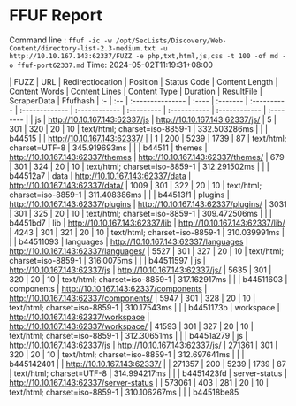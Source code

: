 # FFUF Report

  Command line : `ffuf -ic -w /opt/SecLists/Discovery/Web-Content/directory-list-2.3-medium.txt -u http://10.10.167.143:62337/FUZZ -e php,txt,html,js,css -t 100 -of md -o ffuf-port62337.md`
  Time: 2024-05-02T11:19:31&#43;08:00

  | FUZZ | URL | Redirectlocation | Position | Status Code | Content Length | Content Words | Content Lines | Content Type | Duration | ResultFile | ScraperData | Ffufhash
  | :- | :-- | :--------------- | :---- | :------- | :---------- | :------------- | :------------ | :--------- | :----------- | :------------ | :-------- |
  | js | http://10.10.167.143:62337/js | http://10.10.167.143:62337/js/ | 5 | 301 | 320 | 20 | 10 | text/html; charset=iso-8859-1 | 332.503286ms |  |  | b44515
  |  | http://10.10.167.143:62337/ |  | 1 | 200 | 5239 | 1739 | 87 | text/html; charset=UTF-8 | 345.919693ms |  |  | b44511
  | themes | http://10.10.167.143:62337/themes | http://10.10.167.143:62337/themes/ | 679 | 301 | 324 | 20 | 10 | text/html; charset=iso-8859-1 | 312.291502ms |  |  | b44512a7
  | data | http://10.10.167.143:62337/data | http://10.10.167.143:62337/data/ | 1009 | 301 | 322 | 20 | 10 | text/html; charset=iso-8859-1 | 311.408386ms |  |  | b44513f1
  | plugins | http://10.10.167.143:62337/plugins | http://10.10.167.143:62337/plugins/ | 3031 | 301 | 325 | 20 | 10 | text/html; charset=iso-8859-1 | 309.472506ms |  |  | b4451bd7
  | lib | http://10.10.167.143:62337/lib | http://10.10.167.143:62337/lib/ | 4243 | 301 | 321 | 20 | 10 | text/html; charset=iso-8859-1 | 310.039991ms |  |  | b44511093
  | languages | http://10.10.167.143:62337/languages | http://10.10.167.143:62337/languages/ | 5527 | 301 | 327 | 20 | 10 | text/html; charset=iso-8859-1 | 316.0075ms |  |  | b44511597
  | js | http://10.10.167.143:62337/js | http://10.10.167.143:62337/js/ | 5635 | 301 | 320 | 20 | 10 | text/html; charset=iso-8859-1 | 317.162917ms |  |  | b44511603
  | components | http://10.10.167.143:62337/components | http://10.10.167.143:62337/components/ | 5947 | 301 | 328 | 20 | 10 | text/html; charset=iso-8859-1 | 310.17543ms |  |  | b4451173b
  | workspace | http://10.10.167.143:62337/workspace | http://10.10.167.143:62337/workspace/ | 41593 | 301 | 327 | 20 | 10 | text/html; charset=iso-8859-1 | 312.30651ms |  |  | b4451a279
  | js | http://10.10.167.143:62337/js | http://10.10.167.143:62337/js/ | 271361 | 301 | 320 | 20 | 10 | text/html; charset=iso-8859-1 | 312.697641ms |  |  | b445142401
  |  | http://10.10.167.143:62337/ |  | 271357 | 200 | 5239 | 1739 | 87 | text/html; charset=UTF-8 | 314.994217ms |  |  | b4451423fd
  | server-status | http://10.10.167.143:62337/server-status |  | 573061 | 403 | 281 | 20 | 10 | text/html; charset=iso-8859-1 | 310.106267ms |  |  | b44518be85
  